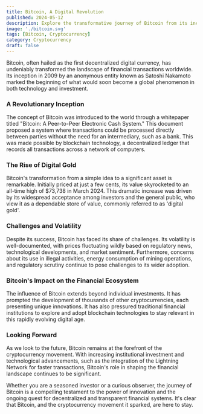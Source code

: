 ```yaml
---
title: Bitcoin, A Digital Revolution
published: 2024-05-12
description: Explore the transformative journey of Bitcoin from its inception to its current status as a pivotal player in the financial world.
image: './bitcoin.svg'
tags: [Bitcoin, Cryptocurrency]
category: Cryptocurrency
draft: false
---
```


Bitcoin, often hailed as the first decentralized digital currency, has undeniably transformed the landscape of financial transactions worldwide. Its inception in 2009 by an anonymous entity known as Satoshi Nakamoto marked the beginning of what would soon become a global phenomenon in both technology and investment.

### A Revolutionary Inception

The concept of Bitcoin was introduced to the world through a whitepaper titled "Bitcoin: A Peer-to-Peer Electronic Cash System." This document proposed a system where transactions could be processed directly between parties without the need for an intermediary, such as a bank. This was made possible by blockchain technology, a decentralized ledger that records all transactions across a network of computers.

### The Rise of Digital Gold

Bitcoin's transformation from a simple idea to a significant asset is remarkable. Initially priced at just a few cents, its value skyrocketed to an all-time high of $73,738 in March 2024. This dramatic increase was driven by its widespread acceptance among investors and the general public, who view it as a dependable store of value, commonly referred to as 'digital gold'.

### Challenges and Volatility

Despite its success, Bitcoin has faced its share of challenges. Its volatility is well-documented, with prices fluctuating wildly based on regulatory news, technological developments, and market sentiment. Furthermore, concerns about its use in illegal activities, energy consumption of mining operations, and regulatory scrutiny continue to pose challenges to its wider adoption.

### Bitcoin's Impact on the Financial Ecosystem

The influence of Bitcoin extends beyond individual investments. It has prompted the development of thousands of other cryptocurrencies, each presenting unique innovations. It has also pressured traditional financial institutions to explore and adopt blockchain technologies to stay relevant in this rapidly evolving digital age.

### Looking Forward

As we look to the future, Bitcoin remains at the forefront of the cryptocurrency movement. With increasing institutional investment and technological advancements, such as the integration of the Lightning Network for faster transactions, Bitcoin's role in shaping the financial landscape continues to be significant.

Whether you are a seasoned investor or a curious observer, the journey of Bitcoin is a compelling testament to the power of innovation and the ongoing quest for decentralized and transparent financial systems. It's clear that Bitcoin, and the cryptocurrency movement it sparked, are here to stay.

 
